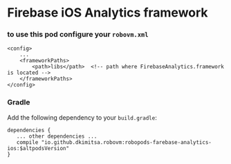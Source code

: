 # Firebase iOS Analytics framework

### to use this pod configure your `robovm.xml`

```
<config>
    ...
    <frameworkPaths>
        <path>libs</path>  <!-- path where FirebaseAnalytics.framework is located -->
    </frameworkPaths>
</config>
```

### Gradle

Add the following dependency to your `build.gradle`:

```
dependencies {
   ... other dependencies ...
   compile "io.github.dkimitsa.robovm:robopods-farebase-analytics-ios:$altpodsVersion"
}
```